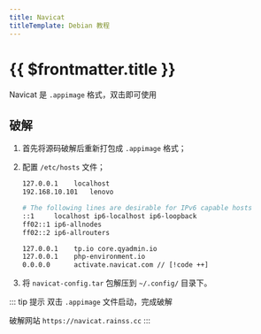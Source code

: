```yaml
---
title: Navicat
titleTemplate: Debian 教程
---
```


# {{ $frontmatter.title }}

Navicat 是 `.appimage` 格式，双击即可使用

## 破解

1. 首先将源码破解后重新打包成 `.appimage` 格式；

2. 配置 `/etc/hosts` 文件；

   ```bash
   127.0.0.1	localhost
   192.168.10.101	lenovo

   # The following lines are desirable for IPv6 capable hosts
   ::1     localhost ip6-localhost ip6-loopback
   ff02::1 ip6-allnodes
   ff02::2 ip6-allrouters

   127.0.0.1	tp.io core.qyadmin.io
   127.0.0.1	php-environment.io
   0.0.0.0		activate.navicat.com // [!code ++]
   ```

3. 将 `navicat-config.tar` 包解压到 `~/.config/` 目录下。

::: tip 提示
双击 `.appimage` 文件启动，完成破解

破解网站 `https://navicat.rainss.cc`
:::
